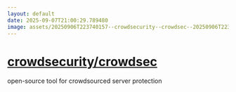 ```yaml
---
layout: default
date: 2025-09-07T21:00:29.789480
image: assets/20250906T223740157--crowdsecurity--crowdsec--20250906T223839073--cropped.png
---
```


# [crowdsecurity/crowdsec](https://github.com/crowdsecurity/crowdsec)

open-source tool for crowdsourced server protection
